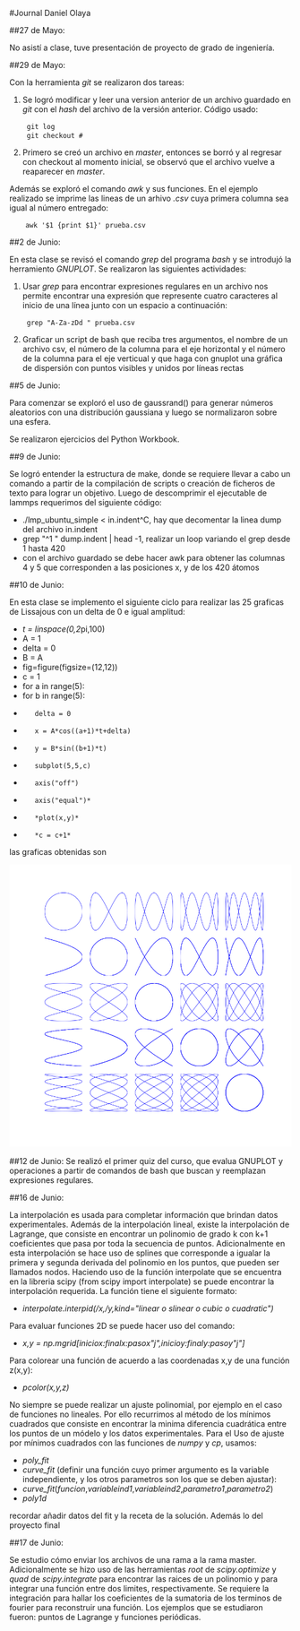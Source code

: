 #Journal Daniel Olaya

##27 de Mayo: 

No asistí a clase, tuve presentación de proyecto de grado de ingeniería.

##29 de Mayo:

Con la herramienta *git* se realizaron dos tareas:

1. Se logró modificar y leer una version anterior de un archivo guardado en *git* con el *hash* del archivo de la versión anterior. Código usado:

        git log
        git checkout #

2. Primero se creó un archivo en *master*, entonces se borró y al regresar con checkout al momento inicial, se observó que el archivo vuelve a reaparecer en *master*.

Además se exploró el comando *awk* y sus funciones. En el ejemplo realizado se imprime las lineas de un arhivo *.csv* cuya primera columna sea igual al número entregado:

        awk '$1 {print $1}' prueba.csv 

##2 de Junio:

En esta clase se revisó el comando *grep* del programa *bash* y se introdujó la herramiento *GNUPLOT*. Se realizaron las siguientes actividades:

1. Usar *grep* para encontrar expresiones regulares en un archivo nos permite encontrar una expresión que represente cuatro caracteres al inicio de una línea junto con un espacio a continuación:

        grep "A-Za-zDd " prueba.csv

2. Graficar un script de bash que reciba tres argumentos, el nombre de un archivo csv, el número de la columna para el eje horizontal y el número de la columna para el eje verticual y que haga con gnuplot una gráfica de dispersión con puntos visibles y unidos por líneas rectas

##5 de Junio:

Para comenzar se exploró el uso de gaussrand() para generar números aleatorios con una distribución gaussiana y luego se normalizaron sobre una esfera.

Se realizaron ejercicios del Python Workbook.

##9 de Junio:

Se logró entender la estructura de make, donde se requiere llevar a cabo un comando a partir de la compilación de scripts o creación de ficheros de texto para lograr un objetivo. 
Luego de descomprimir el ejecutable de lammps requerimos del siguiente código:

- ./lmp_ubuntu_simple < in.indent^C, hay que decomentar la linea dump del archivo in.indent
- grep "^1 " dump.indent | head -1, realizar un loop variando el grep desde 1 hasta 420
- con el archivo guardado se debe hacer awk para obtener las columnas 4 y 5 que corresponden a las posiciones x, y de los 420 átomos

##10 de Junio:

En esta clase se implemento el siguiente ciclo para realizar las 25 graficas de Lissajous con un delta de 0 e igual amplitud:

- *t = linspace(0,2*pi,100)
- A = 1
- delta = 0
- B = A
- fig=figure(figsize=(12,12))
- c = 1
- for a in range(5):
-    for b in range(5):
-        delta = 0
-        x = A*cos((a+1)*t+delta)
-        y = B*sin((b+1)*t)
-        subplot(5,5,c)
-        axis("off")
-        axis("equal")*
-        *plot(x,y)*
-        *c = c+1*
        
las graficas obtenidas son

![](https://raw.githubusercontent.com/deolaya1318/MC/master/python/exercises/lissajous.png)

##12 de Junio:
Se realizó el primer quiz del curso, que evalua GNUPLOT y operaciones a partir de comandos de bash que buscan y reemplazan expresiones regulares.


##16 de Junio:

La interpolación es usada para completar información que brindan datos experimentales. Además de la interpolación lineal, existe la interpolación de Lagrange, que consiste en encontrar un polinomio de grado k con k+1 coeficientes que pasa por toda la secuencia de puntos. Adicionalmente en esta interpolación se hace uso de splines que corresponde a igualar la primera y segunda derivada del polinomio en los puntos, que pueden ser llamados nodos.
Haciendo uso de la función interpolate que se encuentra en la libreria scipy (from scipy import interpolate) se puede encontrar la interpolación requerida. La función tiene el siguiente formato:

- *interpolate.interpid(/x,/y,kind="linear o slinear o cubic o cuadratic")*

Para evaluar funciones 2D se puede hacer uso del comando:

- *x,y = np.mgrid[iniciox:finalx:pasox"j",inicioy:finaly:pasoy"j"]*

Para colorear una función de acuerdo a las coordenadas x,y de una función z(x,y):

- *pcolor(x,y,z)*

No siempre se puede realizar un ajuste polinomial, por ejemplo en el caso de funciones no lineales. Por ello recurrimos al método de los mínimos cuadrados que consiste en encontrar la minima diferencia cuadrática entre los puntos de un módelo y los datos experimentales. Para el Uso de ajuste por mínimos cuadrados con las funciones de *numpy* y *cp*, usamos:

- *poly_fit*
- *curve_fit* (definir una función cuyo primer argumento es la variable independiente, y los otros parametros son los que se deben ajustar): 
- *curve_fit*(*funcion*,*variableind1*,*variableind2*,*parametro1*,*parametro2*)
- *poly1d*

recordar añadir datos del fit y la receta de la solución. Además lo del proyecto final

##17 de Junio:

Se estudio cómo enviar los archivos de una rama a la rama master. Adicionalmente se hizo uso de las herramientas *root* de *scipy.optimize* y *quad* de *scipy.integrate* para encontrar las raices de un polinomio y para integrar una función entre dos limites, respectivamente. Se requiere la integración para hallar los coeficientes de la sumatoria de los terminos de fourier para reconstruir una función. Los ejemplos que se estudiaron fueron: puntos de Lagrange y funciones periódicas.
